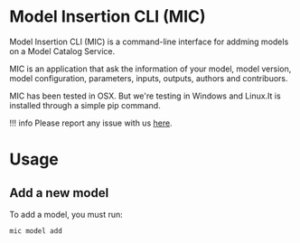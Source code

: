 # Model Insertion CLI (MIC) 

Model Insertion CLI (MIC) is a command-line interface for addming  models on a Model Catalog Service.

MIC is an application that ask the information of your model, model version, model configuration, parameters, inputs, outputs, authors and contribuors.

MIC has been tested in OSX. But we're testing in Windows and Linux.It is installed through a simple pip command.

!!! info
    Please report any issue with us [here](https://github.com/mintproject/mic/issues/new/choose).
    
# Usage

## Add a new model

To add a model, you must run:

```bash
mic model add
```
